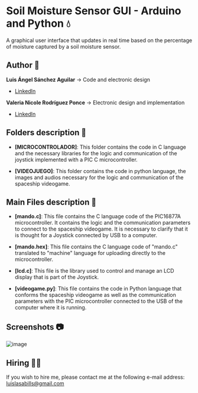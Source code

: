 # Soil Moisture Sensor GUI - Arduino and Python 💧
A graphical user interface that updates in real time based on the percentage of moisture captured by a soil moisture sensor.

## Author 👤
**Luis Ángel Sánchez Aguilar** -> Code and electronic design

* [LinkedIn](https://www.linkedin.com/in/sanchezluismachinelearning/)

**Valeria Nicole Rodríguez Ponce** -> Electronic design and implementation

* [LinkedIn](https://www.linkedin.com/in/valeriarodriguezp/)

## Folders description 📁

* **[MICROCONTROLADOR]**: This folder contains the code in C language and the necessary libraries for the logic and communication of the joystick implemented with a PIC C microcontroller.

* **[VIDEOJUEGO]**: This folder contains the code in python language, the images and audios necessary for the logic and communication of the spaceship videogame.


## Main Files description 📘

* **[mando.c]**: This file contains the C language code of the PIC16877A microcontroller. It contains the logic and the communication parameters to connect to the spaceship videogame. It is necessary to clarify that it is thought for a Joystick connected by USB to a computer.

* **[mando.hex]**: This file contains the C language code of "mando.c" translated to "machine" language for uploading directly to the microcontroller.

* **[lcd.c]**: This file is the library used to control and manage an LCD display that is part of the Joystick.

* **[videogame.py]**: This file contains the code in Python language that conforms the spaceship videogame as well as the communication parameters with the PIC microcontroller connected to the USB of the computer where it is running.

## Screenshots 📷
![image](https://user-images.githubusercontent.com/118120048/203218604-a3486eda-7499-4b33-842d-bea3d32839b2.png)

## Hiring 🤝🏿
If you wish to hire me, please contact me at the following e-mail address: luislasabills@gmail.com
